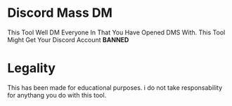 # Discord Mass DM
This Tool Well DM Everyone In That You Have Opened DMS With. This Tool Might Get Your Discord Account **BANNED**
 
# Legality
This has been made for educational purposes. i do not take responsability for anythang you do with this tool.
